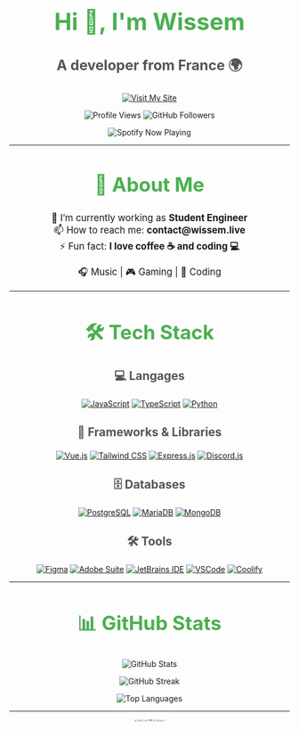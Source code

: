 <h1 align="center" style="font-size: 3em; color: #4CAF50;">Hi 👋, I'm Wissem</h1>
<h3 align="center" style="font-size: 1.8em; color: #555;">A developer from France 🌍</h3>
<p align="center">
  <a href="https://pro.wissem.live/" target="_blank">
    <img src="https://img.shields.io/badge/Visit%20My%20Site-4CAF50?style=for-the-badge&logo=appveyor&logoColor=white" alt="Visit My Site" />
  </a>
</p>

<p align="center">
  <img src="https://komarev.com/ghpvc/?username=WissemBad&label=Profile%20views&color=0e75b6&style=flat" alt="Profile Views" />
  <img src="https://img.shields.io/github/followers/WissemBad?label=Followers&style=social" alt="GitHub Followers" />
</p>

<p align="center">
  <img src="https://spotify-github-profile.kittinanx.com/api/view.svg?uid=au3p159a9njz6tz9opgv7kpt4&cover_image=false&theme=default&show_offline=false&background_color=121212&interchange=true&bar_color=53b14f&bar_color_cover=true" alt="Spotify Now Playing" />
</p>

---

<h2 align="center" style="font-size: 2.5em; color: #4CAF50;">🚀 About Me</h2>
<ul align="center" style="font-size: 1.2em; list-style-type: none; padding: 0;">
  <li>🔭 I’m currently working as <strong>Student Engineer</strong></li>
  <li>📫 How to reach me: <strong>contact@wissem.live</strong></li>
  <li>⚡ Fun fact: <strong>I love coffee ☕ and coding 💻</strong></li>
</ul>

<p align="center" style="font-size: 1.2em;">
  🎧 Music | 🎮 Gaming | 🚀 Coding
</p>

---

<h2 align="center" style="font-size: 2.5em; color: #4CAF50;">🛠 Tech Stack</h2>

<h3 align="center" style="font-size: 1.5em; color: #555;">💻 Langages</h3>
<p align="center">
  <a href="https://www.javascript.com/" target="_blank"><img src="https://img.shields.io/badge/JavaScript-F7DF1E?style=for-the-badge&logo=javascript&logoColor=black" alt="JavaScript" /></a>
  <a href="https://www.typescriptlang.org/" target="_blank"><img src="https://img.shields.io/badge/TypeScript-3178C6?style=for-the-badge&logo=typescript&logoColor=white" alt="TypeScript" /></a>
  <a href="https://www.python.org/" target="_blank"><img src="https://img.shields.io/badge/Python-3776AB?style=for-the-badge&logo=python&logoColor=white" alt="Python" /></a>
</p>

<h3 align="center" style="font-size: 1.5em; color: #555;">🚀 Frameworks & Libraries</h3>
<p align="center">
  <a href="https://vuejs.org/" target="_blank"><img src="https://img.shields.io/badge/Vue.js-35495E?style=for-the-badge&logo=vue.js&logoColor=4FC08D" alt="Vue.js" /></a>
  <a href="https://tailwindcss.com/" target="_blank"><img src="https://img.shields.io/badge/Tailwind_CSS-38B2AC?style=for-the-badge&logo=tailwind-css&logoColor=white" alt="Tailwind CSS" /></a>
  <a href="https://expressjs.com/" target="_blank"><img src="https://img.shields.io/badge/Express.js-000000?style=for-the-badge&logo=express&logoColor=white" alt="Express.js" /></a>
  <a href="https://discord.js.org/" target="_blank"><img src="https://img.shields.io/badge/Discord.js-5865F2?style=for-the-badge&logo=discord&logoColor=white" alt="Discord.js" /></a>
</p>

<h3 align="center" style="font-size: 1.5em; color: #555;">🗄️ Databases</h3>
<p align="center">
  <a href="https://www.postgresql.org/" target="_blank"><img src="https://img.shields.io/badge/PostgreSQL-336791?style=for-the-badge&logo=postgresql&logoColor=white" alt="PostgreSQL" /></a>
  <a href="https://mariadb.org/" target="_blank"><img src="https://img.shields.io/badge/MariaDB-003545?style=for-the-badge&logo=mariadb&logoColor=white" alt="MariaDB" /></a>
  <a href="https://www.mongodb.com/" target="_blank"><img src="https://img.shields.io/badge/MongoDB-47A248?style=for-the-badge&logo=mongodb&logoColor=white" alt="MongoDB" /></a>
</p>

<h3 align="center" style="font-size: 1.5em; color: #555;">🛠 Tools</h3>
<p align="center">
  <a href="https://www.figma.com/" target="_blank"><img src="https://img.shields.io/badge/Figma-000000?style=for-the-badge&logo=figma&logoColor=white" alt="Figma" /></a>
  <a href="https://www.adobe.com/products/photoshop.html" target="_blank"><img src="https://img.shields.io/badge/Adobe_Photoshop-31A8FF?style=for-the-badge&logo=adobe-photoshop&logoColor=white" alt="Adobe Suite" /></a>
  <a href="https://www.jetbrains.com/" target="_blank"><img src="https://img.shields.io/badge/JetBrains-000000?style=for-the-badge&logo=jetbrains&logoColor=white" alt="JetBrains IDE" /></a>
  <a href="https://code.visualstudio.com/" target="_blank"><img src="https://img.shields.io/badge/VS_Code-007ACC?style=for-the-badge&logo=visual-studio-code&logoColor=white" alt="VSCode" /></a>
  <a href="https://coolify.io/" target="_blank"><img src="https://img.shields.io/badge/Coolify-6C5CE7?style=for-the-badge&logo=coolify&logoColor=white" alt="Coolify" /></a>
</p>

---

<h2 align="center" style="font-size: 2.5em; color: #4CAF50;">📊 GitHub Stats</h2>
<p align="center">
  <img src="https://github-readme-stats.vercel.app/api?username=WissemBad&show_icons=true&theme=radical" alt="GitHub Stats" />
</p>

<p align="center">
  <img src="https://github-readme-streak-stats.herokuapp.com/?user=WissemBad&theme=radical" alt="GitHub Streak" />
</p>

<p align="center">
  <img src="https://github-readme-stats.vercel.app/api/top-langs/?username=WissemBad&layout=compact&theme=radical" alt="Top Languages" />
</p>

---

<p align="center">
  <small style="font-size: 0.3em; color: #777;">💻 Made with ❤️ by Wissem</small>
</p>
